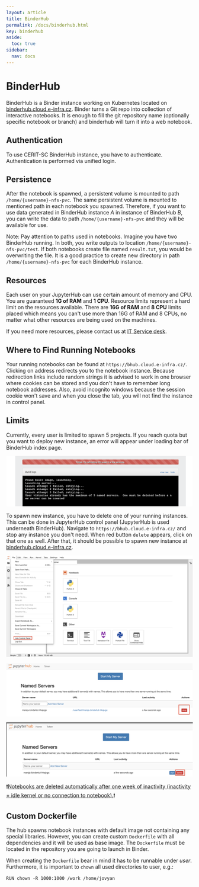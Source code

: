 ```yaml
---
layout: article
title: BinderHub
permalink: /docs/binderhub.html
key: binderhub
aside:
  toc: true
sidebar:
  nav: docs
---
```

# BinderHub

BinderHub is a Binder instance working on Kubernetes located on [binderhub.cloud.e-infra.cz](https://binderhub.cloud.e-infra.cz/). Binder turns a Git repo into collection of interactive notebooks. It is enough to fill the git repository name (optionally specific notebook or branch) and binderhub will turn it into a web notebook. 

## Authentication

To use CERIT-SC BinderHub instance, you have to authenticate. Authentication is performed via unified login. 

## Persistence

After the notebook is spawned, a persistent volume is mounted to path `/home/{username}-nfs-pvc`. The same persistent volume is mounted to mentioned path in each notebook you spawned. Therefore, if you want to use data generated in BinderHub instance *A* in instance of BinderHub *B*, you can write the data to path `/home/{username}-nfs-pvc` and they will be available for use. 

Note: Pay attention to paths used in notebooks. Imagine you have two BinderHub running. In both, you write outputs to location `/home/{username}-nfs-pvc/test`. If both notebooks create file named `result.txt`, you would be overwriting the file. It is a good practice to create new directory in path `/home/{username}-nfs-pvc` for each BinderHub instance. 

## Resources

Each user on your JupyterHub can use certain amount of memory and CPU. You are guaranteed **1G of RAM** and **1 CPU**. Resource limits represent a hard limit on the resources available. There are **16G of RAM** and **8 CPU** limits placed which means you can't use more than 16G of RAM and 8 CPUs, no matter what other resources are being used on the machines. 

If you need more resources, please contact us at <a href="mailto:k8s@ics.muni.cz">IT Service desk</a>.

## Where to Find Running Notebooks

Your running notebooks can be found at `https://bhub.cloud.e-infra.cz/`. Clicking on address redirects you to the notebook instance. Because redirection links include random strings it is advised to work in one browser where cookies can be stored and you don't have to remember long notebook addresses. Also, avoid incognito windows because the session cookie won't save and when you close the tab, you will not find the instance in control panel. 

## Limits

Currently, every user is limited to spawn 5 projects. If you reach quota but you want to deploy new instance, an error will appear under loading bar of BinderHub index page.

![projects_limit](limit.png)

To spawn new instance, you have to delete one of your running instances.  This can be done in JupyterHub control panel (JupyterHub is used underneath BinderHub). Navigate to `https://bhub.cloud.e-infra.cz/` and stop any instance you don't need. When red button `delete` appears, click on that one as well. After that, it should be possible to spawn new instance at [binderhub.cloud.e-infra.cz](https://binderhub.cloud.e-infra.cz/).

![projects_panel](hubpanel.png)

![projects_stop](stop.png)

![projects_delete](delete.png)

❗️<ins>Notebooks are deleted automatically after one week of inactivity (inactivity = idle kernel or no connection to notebook).</ins>❗️

## Custom Dockerfile

The hub spawns notebook instances with default image not containing any special libraries. However, you can create custom `Dockerfile` with all dependencies and it will be used as base image. The `Dockerfile` must be located in the repository you are going to launch in Binder. 

When creating the `Dockerfile` bear in mind it has to be runnable under *user*. Furthermore, it is important to `chown` all used directories to user, e.g.:

```
RUN chown -R 1000:1000 /work /home/jovyan
```
